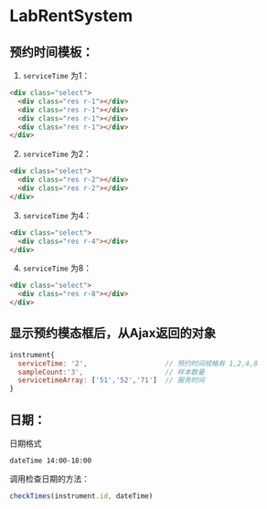 # LabRentSystem

## 预约时间模板：
1. `serviceTime` 为1： 
```html
<div class="select">
  <div class="res r-1"></div>
  <div class="res r-1"></div>
  <div class="res r-1"></div>
  <div class="res r-1"></div>
</div>
```
2. `serviceTime` 为2： 
```html
<div class="select">
  <div class="res r-2"></div>
  <div class="res r-2"></div>
</div>
```
3. `serviceTime` 为4： 
```html
<div class="select">
  <div class="res r-4"></div>
</div>
```

4. `serviceTime` 为8： 
```html
<div class="select">
  <div class="res r-8"></div>
</div>
```


## 显示预约模态框后，从Ajax返回的对象
```js
instrument{
  serviceTime: '2',                   // 预约时间规格有 1,2,4,8
  sampleCount:'3',                    // 样本数量
  servicetimeArray: ['51','52','71']  // 服务时间
}
```

## 日期：
日期格式
```
dateTime 14:00-18:00
```
调用检查日期的方法：
```js
checkTimes(instrument.id, dateTime)
```